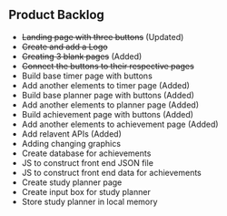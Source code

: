 ## Product Backlog
- ~~Landing page with three buttons~~ (Updated)
- ~~Create and add a Logo~~
- ~~Creating 3 blank pages~~ (Added)
- ~~Connect the buttons to their respective pages~~
- Build base timer page with buttons
- Add another elements to timer page (Added)
- Build base planner page with buttons (Added) 
- Add another elements to planner page (Added)
- Build achievement page with buttons (Added)
- Add another elements to achievement page (Added)
- Add relavent APIs (Added)
- Adding changing graphics 
- Create database for achievements
- JS to construct front end JSON file
- JS to construct front end data for achievements
- Create study planner page
- Create input box for study planner 
- Store study planner in local memory 
